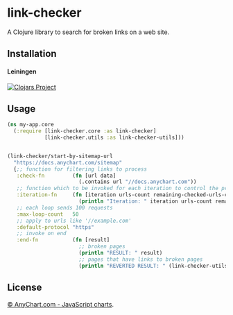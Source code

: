 # link-checker

A Clojure library to search for broken links on a web site.

## Installation

#### Leiningen

[![Clojars Project](https://clojars.org/com.anychart/link-checker/latest-version.svg)](https://clojars.org/com.anychart/link-checker)


## Usage


```clojure
(ns my-app.core
  (:require [link-checker.core :as link-checker]
            [link-checker.utils :as link-checker-utils]))


(link-checker/start-by-sitemap-url
  "https://docs.anychart.com/sitemap"
  {;; function for filtering links to process
   :check-fn         (fn [url data]
                       (.contains url "//docs.anychart.com"))
   ;; function which to be invoked for each iteration to control the process
   :iteration-fn     (fn [iteration urls-count remaining-checked-urls-count total-urls-count]
                       (println "Iteration: " iteration urls-count remaining-checked-urls-count total-urls-count))
   ;; each loop sends 100 requests
   :max-loop-count   50
   ;; apply to urls like '//example.com'
   :default-protocol "https"
   ;; invoke on end
   :end-fn           (fn [result]
                       ;; broken pages
                       (println "RESULT: " result)
                       ;; pages that have links to broken pages
                       (println "REVERTED RESULT: " (link-checker-utils/revert-result result)))})
```

## License
[© AnyChart.com - JavaScript charts](http://www.anychart.com).
